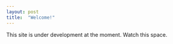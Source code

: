 ```yaml
---
layout: post
title:  "Welcome!"
---
```

This site is under development at the moment. Watch this space.